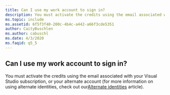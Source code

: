 ```yaml
---
title: Can I use my work account to sign in?
description: You must activate the credits using the email associated with your Visual Studio subscription, or your alternate account (for more...
ms.topic: include
ms.assetid: 6f5f3f40-200c-4b4c-a442-a66f3cde5351
author: CaityBuschlen
ms.author: cabuschl
ms.date: 4/3/2020
ms.faqid: q5_5
---
```


## Can I use my work account to sign in?

You must activate the credits using the email associated with your Visual Studio subscription, or your alternate account (for more information on using alternate identities, check out our[Alternate identities](https://docs.microsoft.com/visualstudio/subscriptions/vs-alternate-identity) article).
